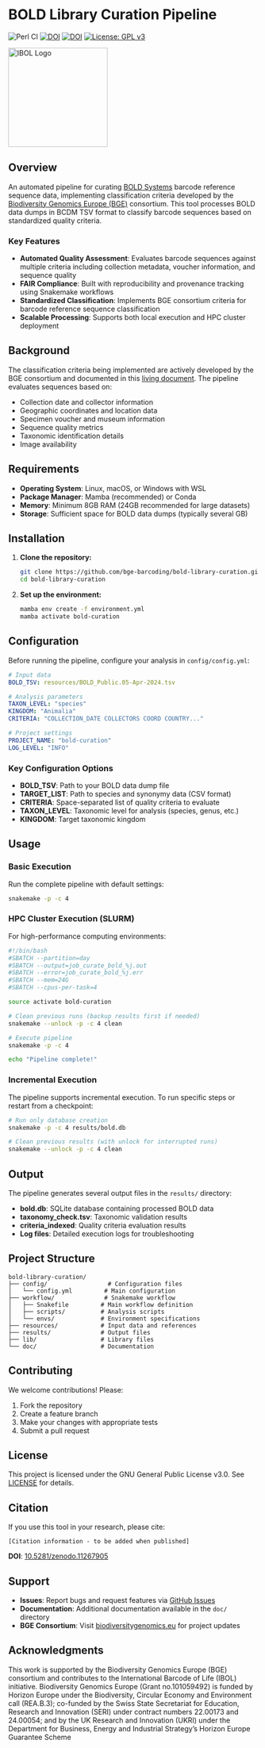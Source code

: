 # BOLD Library Curation Pipeline

![Perl CI](https://github.com/FabianDeister/Library_curation_BOLD/actions/workflows/ci.yml/badge.svg)
[![DOI](https://zenodo.org/badge/DOI/10.5281/zenodo.11267905.svg)](https://doi.org/10.5281/zenodo.11267905)
[![DOI](https://zenodo.org/badge/DOI/10.48546/WORKFLOWHUB.WORKFLOW.833.1.svg)](https://doi.org/10.48546/WORKFLOWHUB.WORKFLOW.833.1)
[![License: GPL v3](https://img.shields.io/badge/License-GPLv3-blue.svg)](https://www.gnu.org/licenses/gpl-3.0)

<img src="doc/IBOL_LOGO_TRANSPARENT.png" style="width: 200px;" alt="IBOL Logo">

## Overview

An automated pipeline for curating [BOLD Systems](https://boldsystems.org) barcode reference sequence data, implementing classification criteria developed by the [Biodiversity Genomics Europe (BGE)](https://biodiversitygenomics.eu) consortium. This tool processes BOLD data dumps in BCDM TSV format to classify barcode sequences based on standardized quality criteria.

### Key Features

- **Automated Quality Assessment**: Evaluates barcode sequences against multiple criteria including collection metadata, voucher information, and sequence quality
- **FAIR Compliance**: Built with reproducibility and provenance tracking using Snakemake workflows
- **Standardized Classification**: Implements BGE consortium criteria for barcode reference sequence classification
- **Scalable Processing**: Supports both local execution and HPC cluster deployment

## Background

The classification criteria being implemented are actively developed by the BGE consortium and documented in this [living document](https://docs.google.com/document/d/18m-7UnoJTG49TbvTsq_VncKMYZbYVbau98LE_q4rQvA/edit). The pipeline evaluates sequences based on:

- Collection date and collector information
- Geographic coordinates and location data
- Specimen voucher and museum information
- Sequence quality metrics
- Taxonomic identification details
- Image availability

## Requirements

- **Operating System**: Linux, macOS, or Windows with WSL
- **Package Manager**: Mamba (recommended) or Conda
- **Memory**: Minimum 8GB RAM (24GB recommended for large datasets)
- **Storage**: Sufficient space for BOLD data dumps (typically several GB)

## Installation

1. **Clone the repository:**
   ```bash
   git clone https://github.com/bge-barcoding/bold-library-curation.git
   cd bold-library-curation
   ```

2. **Set up the environment:**
   ```bash
   mamba env create -f environment.yml
   mamba activate bold-curation
   ```

## Configuration

Before running the pipeline, configure your analysis in `config/config.yml`:

```yaml
# Input data
BOLD_TSV: resources/BOLD_Public.05-Apr-2024.tsv

# Analysis parameters
TAXON_LEVEL: "species"
KINGDOM: "Animalia"
CRITERIA: "COLLECTION_DATE COLLECTORS COORD COUNTRY..."

# Project settings
PROJECT_NAME: "bold-curation"
LOG_LEVEL: "INFO"
```

### Key Configuration Options

- **BOLD_TSV**: Path to your BOLD data dump file
- **TARGET_LIST**: Path to species and synonymy data (CSV format)
- **CRITERIA**: Space-separated list of quality criteria to evaluate
- **TAXON_LEVEL**: Taxonomic level for analysis (species, genus, etc.)
- **KINGDOM**: Target taxonomic kingdom

## Usage

### Basic Execution

Run the complete pipeline with default settings:

```bash
snakemake -p -c 4
```

### HPC Cluster Execution (SLURM)

For high-performance computing environments:

```bash
#!/bin/bash
#SBATCH --partition=day
#SBATCH --output=job_curate_bold_%j.out
#SBATCH --error=job_curate_bold_%j.err
#SBATCH --mem=24G
#SBATCH --cpus-per-task=4

source activate bold-curation

# Clean previous runs (backup results first if needed)
snakemake --unlock -p -c 4 clean

# Execute pipeline
snakemake -p -c 4

echo "Pipeline complete!"
```

### Incremental Execution

The pipeline supports incremental execution. To run specific steps or restart from a checkpoint:

```bash
# Run only database creation
snakemake -p -c 4 results/bold.db

# Clean previous results (with unlock for interrupted runs)
snakemake --unlock -p -c 4 clean
```

## Output

The pipeline generates several output files in the `results/` directory:

- **bold.db**: SQLite database containing processed BOLD data
- **taxonomy_check.tsv**: Taxonomic validation results  
- **criteria_indexed**: Quality criteria evaluation results
- **Log files**: Detailed execution logs for troubleshooting

## Project Structure

```
bold-library-curation/
├── config/                 # Configuration files
│   └── config.yml         # Main configuration
├── workflow/              # Snakemake workflow
│   ├── Snakefile         # Main workflow definition
│   ├── scripts/          # Analysis scripts
│   └── envs/             # Environment specifications
├── resources/            # Input data and references
├── results/              # Output files
├── lib/                  # Library files
└── doc/                  # Documentation
```

## Contributing

We welcome contributions! Please:

1. Fork the repository
2. Create a feature branch
3. Make your changes with appropriate tests
4. Submit a pull request

## License

This project is licensed under the GNU General Public License v3.0. See [LICENSE](LICENSE) for details.

## Citation

If you use this tool in your research, please cite:

```
[Citation information - to be added when published]
```

**DOI**: [10.5281/zenodo.11267905](https://doi.org/10.5281/zenodo.11267905)

## Support

- **Issues**: Report bugs and request features via [GitHub Issues](https://github.com/bge-barcoding/bold-library-curation/issues)
- **Documentation**: Additional documentation available in the `doc/` directory
- **BGE Consortium**: Visit [biodiversitygenomics.eu](https://biodiversitygenomics.eu) for project updates

## Acknowledgments

This work is supported by the Biodiversity Genomics Europe (BGE) consortium and contributes to the International Barcode of Life (IBOL) initiative. Biodiversity Genomics Europe (Grant no.101059492) is funded by Horizon Europe under the Biodiversity, Circular Economy and Environment call (REA.B.3); co-funded by the Swiss State Secretariat for Education, Research and Innovation (SERI) under contract numbers 22.00173 and 24.00054; and by the UK Research and Innovation (UKRI) under the Department for Business, Energy and Industrial Strategy’s Horizon Europe Guarantee Scheme
